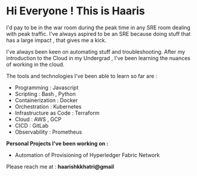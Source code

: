 # Hi Everyone ! This is Haaris

I'd pay to be in the war room during the peak time in any SRE room dealing with peak traffic. I've always aspired to be an SRE because doing stuff that has a large impact , that gives me a kick.

I've always been keen on automating stuff and troubleshooting. After my introduction to the Cloud in my Undergrad , I've been  learning the nuances of working in the cloud.

The tools and technologies I've been able to learn so far are :

 - Programming : Javascript 
 - Scripting : Bash , Python
 - Containerization : Docker
 - Orchestration : Kubernetes
 - Infrastructure as Code : Terraform 
 - Cloud : AWS , GCP
 - CICD : GitLab
 - Observability : Prometheus 
 
 **Personal Projects I've been working on :**
 
 - Automation of Provisioning of Hyperledger Fabric Network

Please reach me at : **haarishkkhatri@gmail** 
